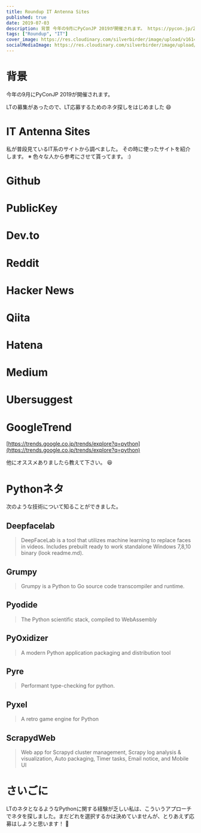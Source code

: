 ```yaml
---
title: Roundup IT Antenna Sites
published: true
date: 2019-07-03
description: 背景 今年の9月にPyConJP 2019が開催されます。 https://pycon.jp/2019/ LTの募集があったので、LT応募するためのネタ探しをはじめました
tags: ["Roundup", "IT"]
cover_image: https://res.cloudinary.com/silverbirder/image/upload/v1614412165/silver-birder.github.io/blog/photo_by_Shahadat_Shemul_on_Unsplash.jpg
socialMediaImage: https://res.cloudinary.com/silverbirder/image/upload/v1614412165/silver-birder.github.io/blog/photo_by_Shahadat_Shemul_on_Unsplash.jpg
---
```


<!--  TODO: TOC -->

<!-- TODO: Photo by <a href="https://unsplash.com/@shemul?utm_source=medium&utm_medium=referral">Shahadat Shemul</a> on <a href="https://unsplash.com/?utm_source=medium&utm_medium=referral">Unsplash</a> -->

# 背景
今年の9月にPyConJP 2019が開催されます。

<iframely-embed card="small" url="https://pycon.jp/2019/"></iframely-embed>

LTの募集があったので、LT応募するためのネタ探しをはじめました 😄

# IT Antenna Sites
私が普段見ているIT系のサイトから調べました。
その時に使ったサイトを紹介します。
※ 色々な人から参考にさせて貰ってます。 :)

# Github

<iframely-embed card="small" url="https://github.com/trending/python"></iframely-embed>

# PublicKey

<iframely-embed card="small" url="https://www.publickey1.jp/mt6/mt-search.cgi?IncludeBlogs=2&tag=Python"></iframely-embed>

# Dev.to

<iframely-embed card="small" url="https://dev.to/t/python"></iframely-embed>

# Reddit

<iframely-embed card="small" url="https://www.reddit.com/r/Python"></iframely-embed>

# Hacker News

<iframely-embed card="small" url="https://hn.algolia.com/?query=python"></iframely-embed>

# Qiita

<iframely-embed card="small" url="https://qiita.com/tags/python"></iframely-embed>

# Hatena

<iframely-embed card="small" url="https://b.hatena.ne.jp/search/tag?q=Python"></iframely-embed>

# Medium

<iframely-embed card="small" url="https://medium.com/tag/python"></iframely-embed>

# Ubersuggest

<iframely-embed card="small" url="https://app.neilpatel.com/jp/ubersuggest/overview?keyword=python"></iframely-embed>

# GoogleTrend

[https://trends.google.co.jp/trends/explore?q=python](https://trends.google.co.jp/trends/explore?q=python)

他にオススメありましたら教えて下さい。 😆

# Pythonネタ

次のような技術について知ることができました。

## Deepfacelab

<iframely-embed card="small" url="https://github.com/iperov/DeepFaceLab"></iframely-embed>

> DeepFaceLab is a tool that utilizes machine learning to replace faces in videos. Includes prebuilt ready to work standalone Windows 7,8,10 binary (look readme.md).

## Grumpy

<iframely-embed card="small" url="https://github.com/google/grumpy"></iframely-embed>

> Grumpy is a Python to Go source code transcompiler and runtime.

## Pyodide

<iframely-embed card="small" url="https://github.com/iodide-project/pyodide"></iframely-embed>

> The Python scientific stack, compiled to WebAssembly

## PyOxidizer

<iframely-embed card="small" url="https://github.com/indygreg/PyOxidizer"></iframely-embed>

> A modern Python application packaging and distribution tool

## Pyre

<iframely-embed card="small" url="https://github.com/facebook/pyre-check"></iframely-embed>

> Performant type-checking for python.

## Pyxel

<iframely-embed card="small" url="https://github.com/kitao/pyxel"></iframely-embed>

> A retro game engine for Python

## ScrapydWeb

<iframely-embed card="small" url="https://github.com/my8100/scrapydweb"></iframely-embed>

> Web app for Scrapyd cluster management, Scrapy log analysis & visualization, Auto packaging, Timer tasks, Email notice, and Mobile UI

# さいごに
LTのネタとなるようなPythonに関する経験が乏しい私は、こういうアプローチでネタを探しました。まだどれを選択するかは決めていませんが、とりあえず応募はしようと思います！ 💪
